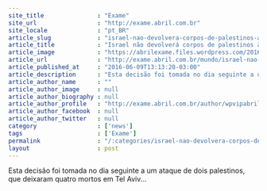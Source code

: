 ```yaml
---
site_title               : "Exame"
site_url                 : "http://exame.abril.com.br"
site_locale              : "pt_BR"
article_slug             : "israel-nao-devolvera-corpos-de-palestinos-as-familias"
article_title            : "Israel não devolverá corpos de palestinos às famílias"
article_image            : "https://abrilexame.files.wordpress.com/2016/09/size_960_16_9_corpo-de-um-palestino-morto-em-ataque-em-israel.jpg?quality=70&strip=all&w=960"
article_url              : "http://exame.abril.com.br/mundo/israel-nao-devolvera-corpos-de-palestinos-as-familias/"
article_published_at     : "2016-06-09T13:13:20-03:00"
article_description      : "Esta decisão foi tomada no dia seguinte a um ataque de dois palestinos, que deixaram quatro mortos em Tel Aviv..."
article_author_name      : ""
article_author_image     : null
article_author_biography : null
article_author_profile   : "http://exame.abril.com.br/author/wpvipabril/"
article_author_facebook  : null
article_author_twitter   : null
category                 : ['news']
tags                     : ['Exame']
permalink                : "/:categories/israel-nao-devolvera-corpos-de-palestinos-as-familias/"
layout                   : post
---
```


Esta decisão foi tomada no dia seguinte a um ataque de dois palestinos, que deixaram quatro mortos em Tel Aviv...
